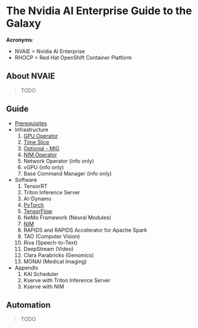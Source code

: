 # The Nvidia AI Enterprise Guide to the Galaxy

**Acronyms**:

- NVAIE = Nvidia AI Enterprise
- RHOCP = Red Hat OpenShift Container Platform

## About NVAIE

> TODO

## Guide

- [Prerequisites](docs/prereqs.md)
- Infrastructure
  1. [GPU Operator](docs/infra/gpu-operator.md)
  1. [Time Slice](docs/infra/gpu-timeslice.md)
  1. [Optional - MIG](docs/infra/gpu-mig.md)
  1. [NIM Operator](docs/infra/nim-operator.md)
  1. Network Operator (info only)
  1. vGPU (info only)
  1. Base Command Manager (info only)  
- Software
  1. TensorRT
  1. Triton Inference Server
  1. AI-Dynamo
  1. [PyTorch](docs/software/pytorch.md)
  1. [TensorFlow](docs/software/tensorflow.md)
  1. NeMo Framework (Neural Modules)
  1. [NIM](docs/software/nim.md)
  1. RAPIDS and RAPIDS Accelerator for Apache Spark 
  1. TAO (Computer Vision)
  1. Riva (Speech-to-Text)
  1. DeepStream (Video)
  1. Clara Parabricks (Genomics)
  1. MONAI (Medical Imaging)
- Appendix
  1. KAI Scheduler
  1. Kserve with Triton Inference Server
  1. Kserve with NIM

## Automation

> TODO
